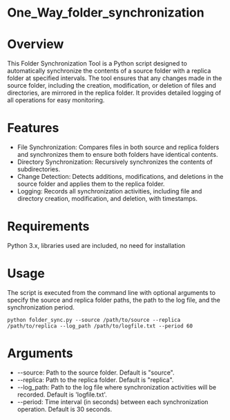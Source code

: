 # One_Way_folder_synchronization

# Overview
This Folder Synchronization Tool is a Python script designed to automatically synchronize the contents of a source folder with a replica folder at specified intervals. The tool ensures that any changes made in the source folder, including the creation, modification, or deletion of files and directories, are mirrored in the replica folder. It provides detailed logging of all operations for easy monitoring.

# Features
* File Synchronization: Compares files in both source and replica folders and synchronizes them to ensure both folders have identical contents.
* Directory Synchronization: Recursively synchronizes the contents of subdirectories.
* Change Detection: Detects additions, modifications, and deletions in the source folder and applies them to the replica folder.
* Logging: Records all synchronization activities, including file and directory creation, modification, and deletion, with timestamps.

# Requirements
Python 3.x, libraries used are included, no need for installation

# Usage
The script is executed from the command line with optional arguments to specify the source and replica folder paths, the path to the log file, and the synchronization period.

`python folder_sync.py --source /path/to/source --replica /path/to/replica --log_path /path/to/logfile.txt --period 60`


# Arguments
* --source: Path to the source folder. Default is "source".
* --replica: Path to the replica folder. Default is "replica".
* --log_path: Path to the log file where synchronization activities will be recorded. Default is 'logfile.txt'.
* --period: Time interval (in seconds) between each synchronization operation. Default is 30 seconds.






